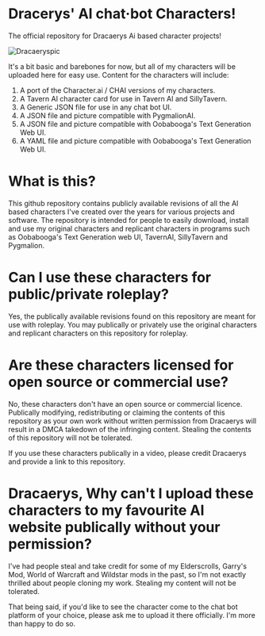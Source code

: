 # Dracerys' AI chat·bot Characters!
The official repository for Dracaerys Ai based character projects!

![Dracaeryspic](https://github.com/Dracaeryz/AI-Characters/assets/112309829/c59c127e-b495-4899-add1-1e0ff3ede576)

It's a bit basic and barebones for now, but all of my characters will be uploaded here for easy use.
Content for the characters will include:
1. A port of the Character.ai / CHAI versions of my characters.
2. A Tavern AI character card for use in Tavern AI and SillyTavern.
3. A Generic JSON file for use in any chat bot UI.
4. A JSON file and picture compatible with PygmalionAI.
5. A JSON file and picture compatible with Oobabooga's Text Generation Web UI.
6. A YAML file and picture compatible with Oobabooga's Text Generation Web UI.


# What is this?
This github repository contains publicly available revisions of all the AI based characters I've created over the years for various projects and software. The repository is intended for people to easily download, install and use my original characters and replicant characters in programs such as Oobabooga's Text Generation web UI, TavernAI, SillyTavern and Pygmalion.

# Can I use these characters for public/private roleplay?
Yes, the publically available revisions found on this repository are meant for use with roleplay. You may publically or privately use the original characters and replicant characters on this repository for roleplay.

# Are these characters licensed for open source or commercial use?
No, these characters don't have an open source or commercial licence. Publically modifying, redistributing or claiming the contents of this repository as your own work without written permission from Dracaerys will result in a DMCA takedown of the infringing content. Stealing the contents of this repository will not be tolerated.

If you use these characters publically in a video, please credit Dracaerys and provide a link to this repository.

# Dracaerys, Why can't I upload these characters to my favourite AI website publically without your permission?
I've had people steal and take credit for some of my Elderscrolls, Garry's Mod, World of Warcraft and Wildstar mods in the past, so I'm not exactly thrilled about people cloning my work. Stealing my content will not be tolerated.

That being said, if you'd like to see the character come to the chat bot platform of your choice, please ask me to upload it there officially. I'm more than happy to do so.
